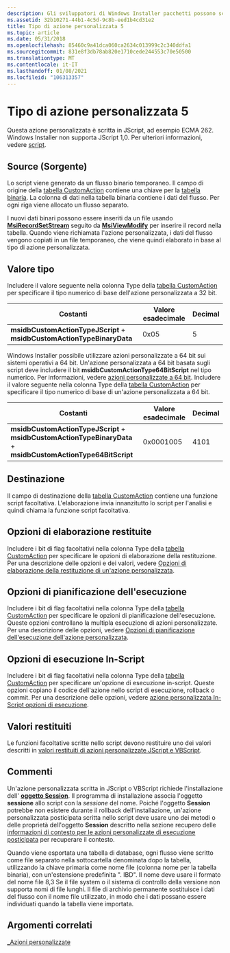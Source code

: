 ```yaml
---
description: Gli sviluppatori di Windows Installer pacchetti possono scegliere di utilizzare un tipo di azione personalizzato 5 quando le azioni standard non sono sufficienti per eseguire l'installazione.
ms.assetid: 32b10271-44b1-4c5d-9c8b-eed1b4cd31e2
title: Tipo di azione personalizzata 5
ms.topic: article
ms.date: 05/31/2018
ms.openlocfilehash: 85460c9a41dca060ca2634c013999c2c340ddfa1
ms.sourcegitcommit: 831e8f3db78ab820e1710cede244553c70e50500
ms.translationtype: MT
ms.contentlocale: it-IT
ms.lasthandoff: 01/08/2021
ms.locfileid: "106313357"
---
```

# <a name="custom-action-type-5"></a>Tipo di azione personalizzata 5

Questa azione personalizzata è scritta in JScript, ad esempio ECMA 262. Windows Installer non supporta JScript 1,0. Per ulteriori informazioni, vedere [script](scripts.md).

## <a name="source"></a>Source (Sorgente)

Lo script viene generato da un flusso binario temporaneo. Il campo di origine della [tabella CustomAction](customaction-table.md) contiene una chiave per la [tabella binaria](binary-table.md). La colonna di dati nella tabella binaria contiene i dati del flusso. Per ogni riga viene allocato un flusso separato.

I nuovi dati binari possono essere inseriti da un file usando [**MsiRecordSetStream**](/windows/desktop/api/Msiquery/nf-msiquery-msirecordsetstreama) seguito da [**MsiViewModify**](/windows/desktop/api/Msiquery/nf-msiquery-msiviewmodify) per inserire il record nella tabella. Quando viene richiamata l'azione personalizzata, i dati del flusso vengono copiati in un file temporaneo, che viene quindi elaborato in base al tipo di azione personalizzata.

## <a name="type-value"></a>Valore tipo

Includere il valore seguente nella colonna Type della [tabella CustomAction](customaction-table.md) per specificare il tipo numerico di base dell'azione personalizzata a 32 bit.



| Costanti                                                              | Valore esadecimale | Decimal |
|------------------------------------------------------------------------|-------------|---------|
| **msidbCustomActionTypeJScript**  +  **msidbCustomActionTypeBinaryData** | 0x05        | 5       |



 

Windows Installer possibile utilizzare azioni personalizzate a 64 bit sui sistemi operativi a 64 bit. Un'azione personalizzata a 64 bit basata sugli script deve includere il bit **msidbCustomActionType64BitScript** nel tipo numerico. Per informazioni, vedere [azioni personalizzate a 64 bit](64-bit-custom-actions.md). Includere il valore seguente nella colonna Type della [tabella CustomAction](customaction-table.md) per specificare il tipo numerico di base di un'azione personalizzata a 64 bit.



| Costanti                                                                                                     | Valore esadecimale | Decimal |
|---------------------------------------------------------------------------------------------------------------|-------------|---------|
| **msidbCustomActionTypeJScript**  +  **msidbCustomActionTypeBinaryData**  +  **msidbCustomActionType64BitScript** | 0x0001005   | 4101    |



 

## <a name="target"></a>Destinazione

Il campo di destinazione della [tabella CustomAction](customaction-table.md) contiene una funzione script facoltativa. L'elaborazione invia innanzitutto lo script per l'analisi e quindi chiama la funzione script facoltativa.

## <a name="return-processing-options"></a>Opzioni di elaborazione restituite

Includere i bit di flag facoltativi nella colonna Type della [tabella CustomAction](customaction-table.md) per specificare le opzioni di elaborazione della restituzione. Per una descrizione delle opzioni e dei valori, vedere [Opzioni di elaborazione della restituzione di un'azione personalizzata](custom-action-return-processing-options.md).

## <a name="execution-scheduling-options"></a>Opzioni di pianificazione dell'esecuzione

Includere i bit di flag facoltativi nella colonna Type della [tabella CustomAction](customaction-table.md) per specificare le opzioni di pianificazione dell'esecuzione. Queste opzioni controllano la multipla esecuzione di azioni personalizzate. Per una descrizione delle opzioni, vedere [Opzioni di pianificazione dell'esecuzione dell'azione personalizzata](custom-action-execution-scheduling-options.md).

## <a name="in-script-execution-options"></a>Opzioni di esecuzione In-Script

Includere i bit di flag facoltativi nella colonna Type della [tabella CustomAction](customaction-table.md) per specificare un'opzione di esecuzione in-script. Queste opzioni copiano il codice dell'azione nello script di esecuzione, rollback o commit. Per una descrizione delle opzioni, vedere [azione personalizzata In-Script opzioni di esecuzione](custom-action-in-script-execution-options.md).

## <a name="return-values"></a>Valori restituiti

Le funzioni facoltative scritte nello script devono restituire uno dei valori descritti in [valori restituiti di azioni personalizzate JScript e VBScript](return-values-of-jscript-and-vbscript-custom-actions.md).

## <a name="remarks"></a>Commenti

Un'azione personalizzata scritta in JScript o VBScript richiede l'installazione dell' [**oggetto Session**](session-object.md). Il programma di installazione associa l'oggetto **sessione** allo script con la *sessione* del nome. Poiché l'oggetto **Session** potrebbe non esistere durante il rollback dell'installazione, un'azione personalizzata posticipata scritta nello script deve usare uno dei metodi o delle proprietà dell'oggetto **Session** descritto nella sezione recupero delle [informazioni di contesto per le azioni personalizzate di esecuzione posticipata](obtaining-context-information-for-deferred-execution-custom-actions.md) per recuperare il contesto.

Quando viene esportata una tabella di database, ogni flusso viene scritto come file separato nella sottocartella denominata dopo la tabella, utilizzando la chiave primaria come nome file (colonna nome per la tabella binaria), con un'estensione predefinita ". IBD". Il nome deve usare il formato del nome file 8,3 Se il file system o il sistema di controllo della versione non supporta nomi di file lunghi. Il file di archivio permanente sostituisce i dati del flusso con il nome file utilizzato, in modo che i dati possano essere individuati quando la tabella viene importata.

## <a name="related-topics"></a>Argomenti correlati

<dl> <dt>

[\_Azioni personalizzate](custom-actions.md)
</dt> </dl>

 

 




